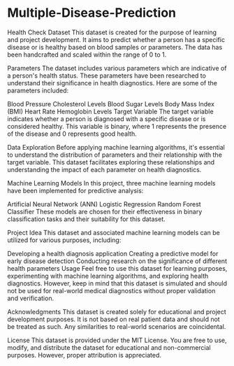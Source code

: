# Multiple-Disease-Prediction

Health Check Dataset
This dataset is created for the purpose of learning and project development. It aims to predict whether a person has a specific disease or is healthy based on blood samples or parameters. The data has been handcrafted and scaled within the range of 0 to 1.

Parameters
The dataset includes various parameters which are indicative of a person's health status. These parameters have been researched to understand their significance in health diagnostics. Here are some of the parameters included:

Blood Pressure
Cholesterol Levels
Blood Sugar Levels
Body Mass Index (BMI)
Heart Rate
Hemoglobin Levels
Target Variable
The target variable indicates whether a person is diagnosed with a specific disease or is considered healthy. This variable is binary, where 1 represents the presence of the disease and 0 represents good health.

Data Exploration
Before applying machine learning algorithms, it's essential to understand the distribution of parameters and their relationship with the target variable. This dataset facilitates exploring these relationships and understanding the impact of each parameter on health diagnostics.

Machine Learning Models
In this project, three machine learning models have been implemented for predictive analysis:

Artificial Neural Network (ANN)
Logistic Regression
Random Forest Classifier
These models are chosen for their effectiveness in binary classification tasks and their suitability for this dataset.

Project Idea
This dataset and associated machine learning models can be utilized for various purposes, including:

Developing a health diagnosis application
Creating a predictive model for early disease detection
Conducting research on the significance of different health parameters
Usage
Feel free to use this dataset for learning purposes, experimenting with machine learning algorithms, and exploring health diagnostics. However, keep in mind that this dataset is simulated and should not be used for real-world medical diagnostics without proper validation and verification.

Acknowledgments
This dataset is created solely for educational and project development purposes. It is not based on real patient data and should not be treated as such. Any similarities to real-world scenarios are coincidental.

License
This dataset is provided under the MIT License. You are free to use, modify, and distribute the dataset for educational and non-commercial purposes. However, proper attribution is appreciated.

